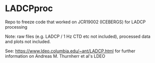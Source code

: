 # LADCPproc

Repo to freeze code that worked on JCR19002 (ICEBERGS) for LADCP processing

Note: raw files (e.g. LADCP / 1 Hz CTD etc not included), processed data and plots not included.

See: https://www.ldeo.columbia.edu/~ant/LADCP.html for further information on Andreas M. Thurnherr et al's LDEO

